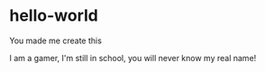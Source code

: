 # hello-world
You made me create this

I am a gamer, I'm still in school, you will never know my real name!
